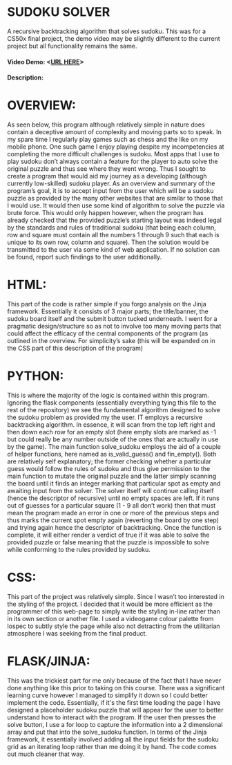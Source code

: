 # SUDOKU SOLVER
A recursive backtracking algorithm that solves sudoku. This was for a CS50x final project, the demo video may be slightly different to the current project but all functionality remains the same.
#### Video Demo:  <[URL HERE](https://youtu.be/MEkQLvBz24E)>
#### Description:
# OVERVIEW:
As seen below, this program although relatively simple in nature does contain a deceptive amount of complexity and moving parts so to speak. In my spare time I regularly play games such as chess and the like on my mobile phone. One such game I enjoy playing despite my incompetencies at completing the more difficult challenges is sudoku. Most apps that I use to play sudoku don’t always contain a feature for the player to auto solve the original puzzle and thus see where they went wrong. Thus I sought to create a program that would aid my journey as a developing (although currently low-skilled) sudoku player. As an overview and summary of the program’s goal, it is to accept input from the user which will be a sudoku puzzle as provided by the many other websites that are similar to those that I would use. It would then use some kind of algorithm to solve the puzzle via brute force. This would only happen however, when the program has already checked that the provided puzzle’s starting layout was indeed legal by the standards and rules of traditional sudoku (that being each column, row and square must contain all the numbers 1 through 9 such that each is unique to its own row, column and square). Then the solution would be transmitted to the user via some kind of web application. If no solution can be found, report such findings to the user additionally.


# HTML:
This part of the code is rather simple if you forgo analysis on the Jinja framework. Essentially it consists of 3 major parts; the title/banner, the sudoku board itself and the submit button tucked underneath. I went for a pragmatic design/structure so as not to involve too many moving parts that could affect the efficacy of the central components of the program (as outlined in the overview. For simplicity’s sake (this will be expanded on in the CSS part of this description of the program)


# PYTHON:
This is where the majority of the logic is contained within this program. Ignoring the flask components (essentially everything tying this file to the rest of the repository) we see the fundamental algorithm designed to solve the sudoku problem as provided my the user. IT employs a recursive backtracking algorithm. In essence, it will scan from the top left right and then down each row for an empty slot (here empty slots are marked as -1 but could really be any number outside of the ones that are actually in use by the game). The main function solve_sudoku employs the aid of a couple of helper functions, here named as is_valid_guess() and fin_empty(). Both are relatively self explanatory; the former checking whether a particular guess would follow the rules of sudoku and thus give permission to the main function to mutate the original puzzle and the latter simply scanning the board until it finds an integer marking that particular spot as empty and awaiting input from the solver. The solver itself will continue calling itself (hence the descriptor of recursive) until no empty spaces are left. If it runs out of guesses for a particular square (1 - 9 all don’t work) then that must mean the program made an error in one or more of the previous steps and thus marks the current spot empty again (reverting the board by one step) and trying again hence the descriptor of backtracking. Once the function is complete, it will either render a verdict of true if it was able to solve the provided puzzle or false meaning that the puzzle is impossible to solve while conforming to the rules provided by sudoku.


# CSS:
This part of the project was relatively simple. Since I wasn’t too interested in the styling of the project. I decided that it would be more efficient as the programmer of this web-page to simply write the styling in-line rather than in its own section or another file. I used a videogame colour palette from lospec to subtly style the page while also not detracting from the utilitarian atmosphere I was seeking from the final product.


# FLASK/JINJA:
This was the trickiest part for me only because of the fact that I have never done anything like this prior to taking on this course. There was a significant learning curve however I managed to simplify it down so I could better implement the code. Essentially, if it's the first time loading the page I have designed a placeholder sudoku puzzle that will appear for the user to better understand how to interact with the program. If the user then presses the solve button, I use a for loop to capture the information into a 2 dimensional array and put that into the solve_sudoku function. In terms of the Jinja framework, it essentially involved adding all  the input fields for the sudoku grid as an iterating loop rather than me doing it by hand. The code comes out much cleaner that way.


